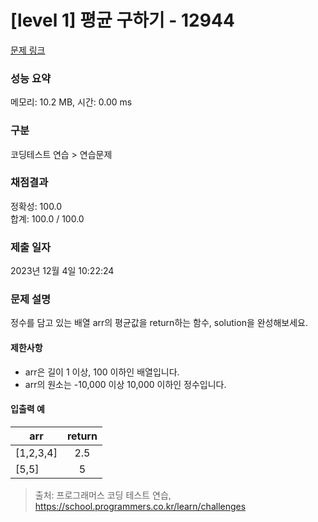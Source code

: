 # [level 1] 평균 구하기 - 12944 

[문제 링크](https://school.programmers.co.kr/learn/courses/30/lessons/12944?language=python3) 

### 성능 요약

메모리: 10.2 MB, 시간: 0.00 ms

### 구분

코딩테스트 연습 > 연습문제

### 채점결과

정확성: 100.0<br/>합계: 100.0 / 100.0

### 제출 일자

2023년 12월 4일 10:22:24

### 문제 설명

<p style="user-select: auto !important;">정수를 담고 있는 배열 arr의 평균값을 return하는 함수, solution을 완성해보세요.</p>

<h4 style="user-select: auto !important;">제한사항</h4>

<ul style="user-select: auto !important;">
<li style="user-select: auto !important;">arr은 길이 1 이상, 100 이하인 배열입니다.</li>
<li style="user-select: auto !important;">arr의 원소는  -10,000 이상 10,000 이하인 정수입니다.</li>
</ul>

<h4 style="user-select: auto !important;">입출력 예</h4>
<table class="table" style="user-select: auto !important;">
        <thead style="user-select: auto !important;"><tr style="user-select: auto !important;">
<th style="user-select: auto !important;">arr</th>
<th style="text-align: center; user-select: auto !important;">return</th>
</tr>
</thead>
        <tbody style="user-select: auto !important;"><tr style="user-select: auto !important;">
<td style="user-select: auto !important;">[1,2,3,4]</td>
<td style="text-align: center; user-select: auto !important;">2.5</td>
</tr>
<tr style="user-select: auto !important;">
<td style="user-select: auto !important;">[5,5]</td>
<td style="text-align: center; user-select: auto !important;">5</td>
</tr>
</tbody>
      </table>

> 출처: 프로그래머스 코딩 테스트 연습, https://school.programmers.co.kr/learn/challenges